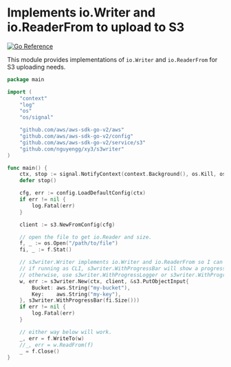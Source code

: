 # Implements io.Writer and io.ReaderFrom to upload to S3

[![Go Reference](https://pkg.go.dev/badge/github.com/nguyengg/xy3.svg)](https://pkg.go.dev/github.com/nguyengg/xy3/s3writer)

This module provides implementations of `io.Writer` and `io.ReaderFrom` for S3 uploading needs.

```go
package main

import (
	"context"
	"log"
	"os"
	"os/signal"

	"github.com/aws/aws-sdk-go-v2/aws"
	"github.com/aws/aws-sdk-go-v2/config"
	"github.com/aws/aws-sdk-go-v2/service/s3"
	"github.com/nguyengg/xy3/s3writer"
)

func main() {
	ctx, stop := signal.NotifyContext(context.Background(), os.Kill, os.Interrupt)
	defer stop()

	cfg, err := config.LoadDefaultConfig(ctx)
	if err != nil {
		log.Fatal(err)
	}

	client := s3.NewFromConfig(cfg)

	// open the file to get io.Reader and size.
	f, _ := os.Open("/path/to/file")
	fi, _ := f.Stat()

	// s3writer.Writer implements io.Writer and io.ReaderFrom so I can start piping local file to upload.
	// if running as CLI, s3writer.WithProgressBar will show a progress bar displaying progress.
	// otherwise, use s3writer.WithProgressLogger or s3writer.WithProgressLoggerAndSize instead.
	w, err := s3writer.New(ctx, client, &s3.PutObjectInput{
		Bucket: aws.String("my-bucket"),
		Key:    aws.String("my-key"),
	}, s3writer.WithProgressBar(fi.Size()))
	if err != nil {
		log.Fatal(err)
	}

	// either way below will work.
	_, err = f.WriteTo(w)
	//_, err = w.ReadFrom(f)
	_ = f.Close()
}

```

